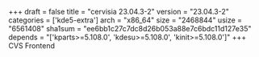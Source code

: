 +++
draft = false
title = "cervisia 23.04.3-2"
version = "23.04.3-2"
categories = ['kde5-extra']
arch = "x86_64"
size = "2468844"
usize = "6561408"
sha1sum = "ee6bb1c27c7dc8d26b053a88e7c6bdc11d127e35"
depends = "['kparts>=5.108.0', 'kdesu>=5.108.0', 'kinit>=5.108.0']"
+++
CVS Frontend